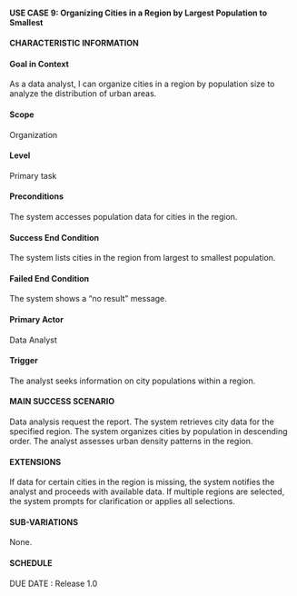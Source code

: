 #### **USE CASE 9: Organizing Cities in a Region by Largest Population to Smallest**
#### **CHARACTERISTIC INFORMATION**

#### **Goal in Context**
As a data analyst, I can organize cities in a region by population size to analyze the distribution of urban areas.

#### **Scope**
Organization

#### **Level**
Primary task

#### **Preconditions**
The system accesses population data for cities in the region.

#### **Success End Condition**
The system lists cities in the region from largest to smallest population.

#### **Failed End Condition**
The system shows a “no result” message.

#### **Primary Actor**
Data Analyst

#### **Trigger**
The analyst seeks information on city populations within a region.

#### **MAIN SUCCESS SCENARIO**
Data analysis request the report.
The system retrieves city data for the specified region.
The system organizes cities by population in descending order.
The analyst assesses urban density patterns in the region.
#### **EXTENSIONS**
If data for certain cities in the region is missing, the system notifies the analyst and proceeds with available data.
If multiple regions are selected, the system prompts for clarification or applies all selections.

#### **SUB-VARIATIONS**
None.

#### **SCHEDULE**
DUE DATE : Release 1.0
